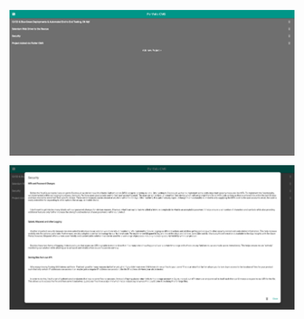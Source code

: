 !["Main Menu of CMS"](https://github.com/HLLedford/flutterCMS_portfolio/blob/5913b31ea781509589070288d9b2c4826af17494/CMS1.PNG)


!["Viewing an Entry"](https://github.com/HLLedford/flutterCMS_portfolio/blob/39adadd33e2574493fc6f9c85fd03e7cb68b9d00/CMS2.PNG)

